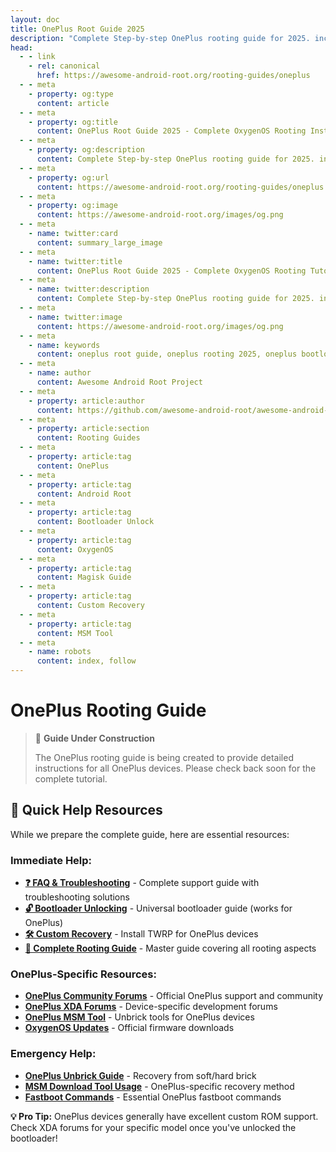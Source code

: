 ```yaml
---
layout: doc
title: OnePlus Root Guide 2025
description: "Complete Step-by-step OnePlus rooting guide for 2025. including bootloader unlocking, MSM tool, custom recovery and Magisk rooting on all devices running OxygenOS."
head:
  - - link
    - rel: canonical
      href: https://awesome-android-root.org/rooting-guides/oneplus
  - - meta
    - property: og:type
      content: article
  - - meta
    - property: og:title
      content: OnePlus Root Guide 2025 - Complete OxygenOS Rooting Instructions
  - - meta
    - property: og:description
      content: Complete Step-by-step OnePlus rooting guide for 2025. including bootloader unlocking, MSM tool, custom recovery and Magisk rooting on all devices running OxygenOS.
  - - meta
    - property: og:url
      content: https://awesome-android-root.org/rooting-guides/oneplus
  - - meta
    - property: og:image
      content: https://awesome-android-root.org/images/og.png
  - - meta
    - name: twitter:card
      content: summary_large_image
  - - meta
    - name: twitter:title
      content: OnePlus Root Guide 2025 - Complete OxygenOS Rooting Tutorial
  - - meta
    - name: twitter:description
      content: Complete Step-by-step OnePlus rooting guide for 2025. including bootloader unlocking, MSM tool, custom recovery and Magisk rooting on all devices running OxygenOS
  - - meta
    - name: twitter:image
      content: https://awesome-android-root.org/images/og.png
  - - meta
    - name: keywords
      content: oneplus root guide, oneplus rooting 2025, oneplus bootloader unlock, oneplus magisk guide, oneplus custom recovery, oneplus 12 root, oneplus 11 root, oneplus 10 root, oxygenos root, oneplus msm tool, oneplus fastboot, oneplus nord root, twrp oneplus, lineageos oneplus, oneplus root safety
  - - meta
    - name: author
      content: Awesome Android Root Project
  - - meta
    - property: article:author
      content: https://github.com/awesome-android-root/awesome-android-root
  - - meta
    - property: article:section
      content: Rooting Guides
  - - meta
    - property: article:tag
      content: OnePlus
  - - meta
    - property: article:tag
      content: Android Root
  - - meta
    - property: article:tag
      content: Bootloader Unlock
  - - meta
    - property: article:tag
      content: OxygenOS
  - - meta
    - property: article:tag
      content: Magisk Guide
  - - meta
    - property: article:tag
      content: Custom Recovery
  - - meta
    - property: article:tag
      content: MSM Tool
  - - meta
    - name: robots
      content: index, follow
---
```


# OnePlus Rooting Guide

> 🚧 **Guide Under Construction**
>
> The OnePlus rooting guide is being created to provide detailed instructions for all OnePlus devices. Please check back soon for the complete tutorial.

## 🔗 **Quick Help Resources**
While we prepare the complete guide, here are essential resources:

### **Immediate Help:**
- **[❓ FAQ & Troubleshooting](../faqs.md)** - Complete support guide with troubleshooting solutions
- **[🔓 Bootloader Unlocking](./bootloader-unlocking.md)** - Universal bootloader guide (works for OnePlus)
- **[🛠️ Custom Recovery](./custom-recovery.md)** - Install TWRP for OnePlus devices
- **[📖 Complete Rooting Guide](./index.md)** - Master guide covering all rooting aspects

### **OnePlus-Specific Resources:**
- **[OnePlus Community Forums](https://forums.oneplus.com/)** - Official OnePlus support and community
- **[OnePlus XDA Forums](https://forum.xda-developers.com/c/oneplus.12004/)** - Device-specific development forums
- **[OnePlus MSM Tool](https://onepluscommunityserver.com/list/Unbrick_Tools/)** - Unbrick tools for OnePlus devices
- **[OxygenOS Updates](https://www.oneplus.com/support/software-upgrade)** - Official firmware downloads

### **Emergency Help:**
- **[OnePlus Unbrick Guide](../faqs.md#bricked-device-recovery)** - Recovery from soft/hard brick
- **[MSM Download Tool Usage](../faqs.md#bricked-device-recovery)** - OnePlus-specific recovery method
- **[Fastboot Commands](../faqs.md#custom-recovery-issues)** - Essential OnePlus fastboot commands

**💡 Pro Tip:** OnePlus devices generally have excellent custom ROM support. Check XDA forums for your specific model once you've unlocked the bootloader!